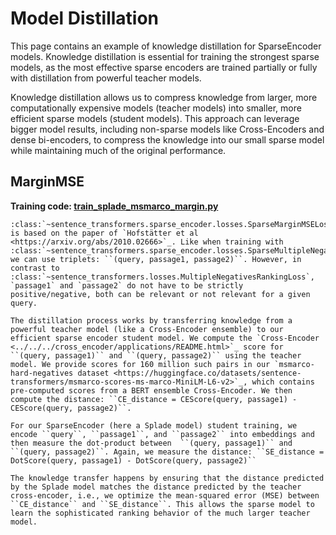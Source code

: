 # Model Distillation

This page contains an example of knowledge distillation for SparseEncoder models. Knowledge distillation is essential for training the strongest sparse models, as the most effective sparse encoders are trained partially or fully with distillation from powerful teacher models.

Knowledge distillation allows us to compress knowledge from larger, more computationally expensive models (teacher models) into smaller, more efficient sparse models (student models). This approach can leverage bigger model results, including non-sparse models like Cross-Encoders and dense bi-encoders, to compress the knowledge into our small sparse model while maintaining much of the original performance.

## MarginMSE
**Training code: [train_splade_msmarco_margin.py](train_splade_msmarco_margin.py)**

```{eval-rst}
:class:`~sentence_transformers.sparse_encoder.losses.SparseMarginMSELoss` is based on the paper of `Hofstätter et al <https://arxiv.org/abs/2010.02666>`_. Like when training with :class:`~sentence_transformers.sparse_encoder.losses.SparseMultipleNegativesRankingLoss`, we can use triplets: ``(query, passage1, passage2)``. However, in contrast to :class:`~sentence_transformers.losses.MultipleNegativesRankingLoss`, `passage1` and `passage2` do not have to be strictly positive/negative, both can be relevant or not relevant for a given query.  

The distillation process works by transferring knowledge from a powerful teacher model (like a Cross-Encoder ensemble) to our efficient sparse encoder student model. We compute the `Cross-Encoder <../../../cross_encoder/applications/README.html>`_ score for ``(query, passage1)`` and ``(query, passage2)`` using the teacher model. We provide scores for 160 million such pairs in our `msmarco-hard-negatives dataset <https://huggingface.co/datasets/sentence-transformers/msmarco-scores-ms-marco-MiniLM-L6-v2>`_, which contains pre-computed scores from a BERT ensemble Cross-Encoder. We then compute the distance: ``CE_distance = CEScore(query, passage1) - CEScore(query, passage2)``.

For our SparseEncoder (here a Splade model) student training, we encode ``query``, ``passage1``, and ``passage2`` into embeddings and then measure the dot-product between  ``(query, passage1)`` and ``(query, passage2)``. Again, we measure the distance: ``SE_distance = DotScore(query, passage1) - DotScore(query, passage2)``

The knowledge transfer happens by ensuring that the distance predicted by the Splade model matches the distance predicted by the teacher cross-encoder, i.e., we optimize the mean-squared error (MSE) between ``CE_distance`` and ``SE_distance``. This allows the sparse model to learn the sophisticated ranking behavior of the much larger teacher model.

```